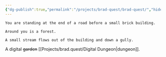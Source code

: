 ```yaml
---
{"dg-publish":true,"permalink":"/projects/brad-quest/brad-quest/","hide":true,"tags":["gardenEntry"],"noteIcon":""}
---
```


```
You are standing at the end of a road before a small brick building.

Around you is a forest.

A small stream flows out of the building and down a gully.
```

A digital ~~garden~~ [[Projects/brad.quest/Digital Dungeon\|dungeon]].
